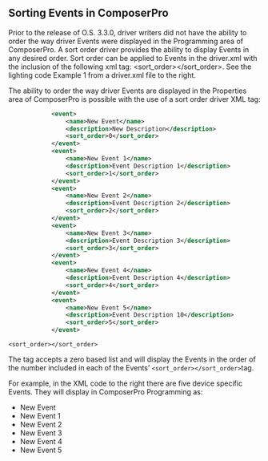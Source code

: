 

## Sorting Events in ComposerPro

Prior to the release of O.S. 3.3.0, driver writers did not have the ability to order the way driver Events were displayed in the Programming area of ComposerPro. A sort order driver provides the ability to display Events in any desired order. Sort order can be applied to Events in the driver.xml with the inclusion of the following xml tag: \<sort\_order\>\</sort\_order\>. See the lighting code Example 1 from a driver.xml file to the right.

The ability to order the way driver Events are displayed in the Properties area of ComposerPro is possible with the use of a sort order driver XML tag:

```xml
            <event>
                <name>New Event</name>
                <description>New Description</description>
                <sort_order>0</sort_order>
            </event>
            <event>
                <name>New Event 1</name>  
                <description>Event Description 1</description>
                <sort_order>1</sort_order>
            </event>
            <event>
                <name>New Event 2</name>
                <description>Event Description 2</description>
                <sort_order>2</sort_order>
            </event>
            <event>
                <name>New Event 3</name>
                <description>Event Description 3</description>
                <sort_order>3</sort_order>
            </event>
            <event>
                <name>New Event 4</name>
                <description>Event Description 4</description>
                <sort_order>4</sort_order>
            </event>
            <event>
                <name>New Event 5</name>
                <description>Event Description 10</description>
                <sort_order>5</sort_order>
            </event>
```

`<sort_order></sort_order>` 

The tag accepts a zero based list and will display the Events in the order of the number included in each of the Events’ `<sort_order></sort_order>`tag.

For example, in the XML code to the right there are five device specific Events. They will display in ComposerPro Programming as:

- New Event
- New Event 1
- New Event 2
- New Event 3
- New Event 4
- New Event 5